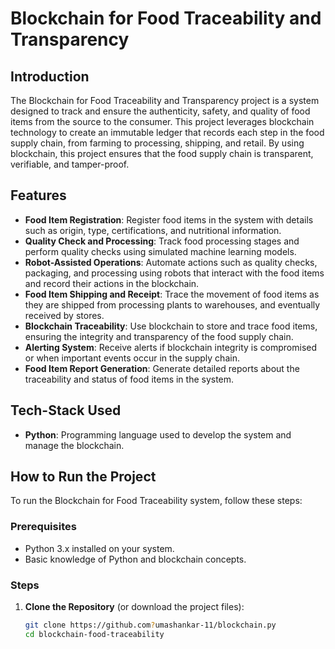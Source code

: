 # Blockchain for Food Traceability and Transparency

## Introduction

The Blockchain for Food Traceability and Transparency project is a system designed to track and ensure the authenticity, safety, and quality of food items from the source to the consumer. This project leverages blockchain technology to create an immutable ledger that records each step in the food supply chain, from farming to processing, shipping, and retail. By using blockchain, this project ensures that the food supply chain is transparent, verifiable, and tamper-proof.

## Features

- **Food Item Registration**: Register food items in the system with details such as origin, type, certifications, and nutritional information.
- **Quality Check and Processing**: Track food processing stages and perform quality checks using simulated machine learning models.
- **Robot-Assisted Operations**: Automate actions such as quality checks, packaging, and processing using robots that interact with the food items and record their actions in the blockchain.
- **Food Item Shipping and Receipt**: Trace the movement of food items as they are shipped from processing plants to warehouses, and eventually received by stores.
- **Blockchain Traceability**: Use blockchain to store and trace food items, ensuring the integrity and transparency of the food supply chain.
- **Alerting System**: Receive alerts if blockchain integrity is compromised or when important events occur in the supply chain.
- **Food Item Report Generation**: Generate detailed reports about the traceability and status of food items in the system.

## Tech-Stack Used

- **Python**: Programming language used to develop the system and manage the blockchain.

## How to Run the Project

To run the Blockchain for Food Traceability system, follow these steps:

### Prerequisites

- Python 3.x installed on your system.
- Basic knowledge of Python and blockchain concepts.

### Steps

1. **Clone the Repository** (or download the project files):
   ```bash
   git clone https://github.com?umashankar-11/blockchain.py
   cd blockchain-food-traceability
